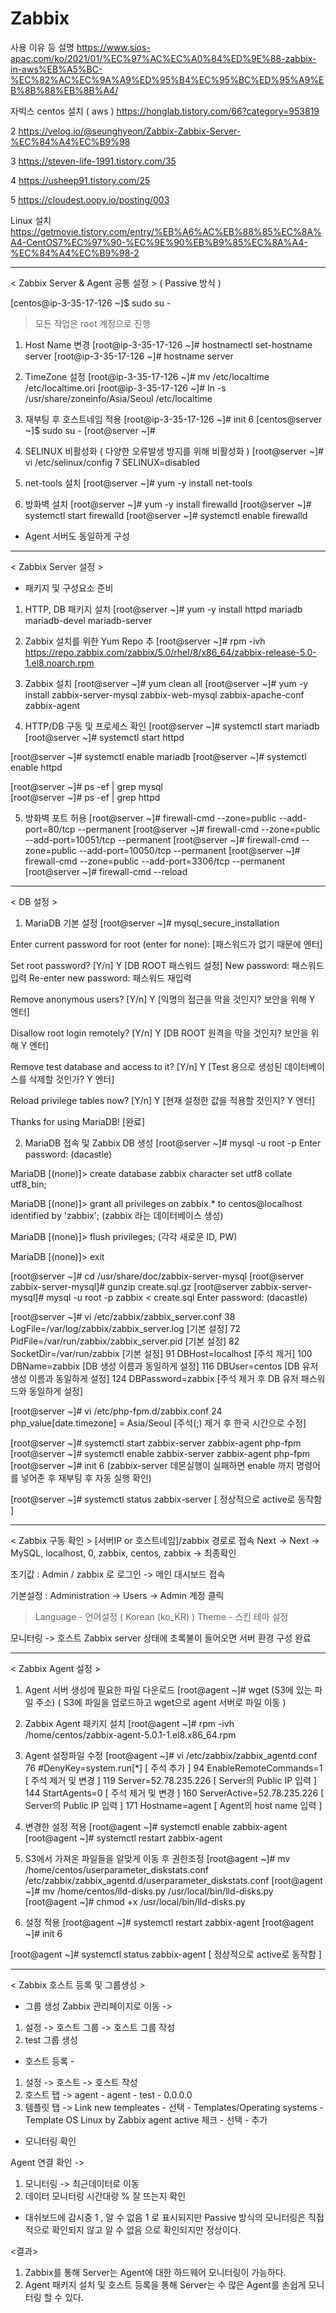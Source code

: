 # Zabbix

사용 이유 등 설명
https://www.sios-apac.com/ko/2021/01/%EC%97%AC%EC%A0%84%ED%9E%88-zabbix-in-aws%EB%A5%BC-%EC%82%AC%EC%9A%A9%ED%95%B4%EC%95%BC%ED%95%A9%EB%8B%88%EB%8B%A4/

자빅스 centos 설치 ( aws )
https://honglab.tistory.com/66?category=953819

2
https://velog.io/@seunghyeon/Zabbix-Zabbix-Server-%EC%84%A4%EC%B9%98

3
https://steven-life-1991.tistory.com/35

4
https://usheep91.tistory.com/25

5
https://cloudest.oopy.io/posting/003

Linux 설치
https://getmovie.tistory.com/entry/%EB%A6%AC%EB%88%85%EC%8A%A4-CentOS7%EC%97%90-%EC%9E%90%EB%B9%85%EC%8A%A4-%EC%84%A4%EC%B9%98-2

***

< Zabbix Server & Agent 공통 설정 > ( Passive 방식 )

[centos@ip-3-35-17-126 ~]$ sudo su -
 > 모든 작업은 root 계정으로 진행

1. Host Name 변경
[root@ip-3-35-17-126 ~]# hostnamectl set-hostname server
[root@ip-3-35-17-126 ~]# hostname
server

2. TimeZone 설정
[root@ip-3-35-17-126 ~]# mv /etc/localtime /etc/localtime.ori
[root@ip-3-35-17-126 ~]# ln -s /usr/share/zoneinfo/Asia/Seoul /etc/localtime

3. 재부팅 후 호스트네임 적용
[root@ip-3-35-17-126 ~]# init 6 
[centos@server ~]$ sudo su -
[root@server ~]#

4. SELINUX 비활성화 ( 다양한 오류발생 방지를 위해 비활성화 )
[root@server ~]# vi /etc/selinux/config
7 SELINUX=disabled

5. net-tools 설치
[root@server ~]# yum -y install net-tools

6. 방화벽 설치
[root@server ~]# yum -y install firewalld
[root@server ~]# systemctl start firewalld
[root@server ~]# systemctl enable firewalld

* Agent 서버도 동일하게 구성

***

< Zabbix Server 설정 >

- 패키지 및 구성요소 준비
1. HTTP, DB 패키지 설치
[root@server ~]# yum -y install httpd mariadb mariadb-devel mariadb-server

2. Zabbix 설치를 위한 Yum Repo 추
[root@server ~]# rpm -ivh https://repo.zabbix.com/zabbix/5.0/rhel/8/x86_64/zabbix-release-5.0-1.el8.noarch.rpm

3. Zabbix 설치
[root@server ~]# yum clean all
[root@server ~]# yum -y install zabbix-server-mysql zabbix-web-mysql zabbix-apache-conf zabbix-agent

4. HTTP/DB 구동 및 프로세스 확인
[root@server ~]# systemctl start mariadb 
[root@server ~]# systemctl start httpd    

[root@server ~]# systemctl enable mariadb 
[root@server ~]# systemctl enable httpd  

[root@server ~]# ps -ef | grep mysql  
[root@server ~]# ps -ef | grep httpd

5. 방화벽 포트 허용
[root@server ~]# firewall-cmd --zone=public --add-port=80/tcp --permanent
[root@server ~]# firewall-cmd --zone=public --add-port=10051/tcp --permanent
[root@server ~]# firewall-cmd --zone=public --add-port=10050/tcp --permanent
[root@server ~]# firewall-cmd --zone=public --add-port=3306/tcp --permanent
[root@server ~]# firewall-cmd --reload

***

< DB 설정 >

1. MariaDB 기본 설정
[root@server ~]# mysql_secure_installation

Enter current password for root (enter for none): [패스워드가 없기 때문에 엔터]

Set root password? [Y/n] Y    [DB ROOT 패스워드 설정]
New password: 패스워드 입력
Re-enter new password: 패스워드 재입력

Remove anonymous users? [Y/n] Y    [익명의 접근을 막을 것인지? 보안을 위해 Y 엔터]

Disallow root login remotely? [Y/n] Y    [DB ROOT 원격을 막을 것인지? 보안을 위해 Y 엔터]

Remove test database and access to it? [Y/n] Y  [Test 용으로 생성된 데이터베이스를 삭제할 것인가? Y 엔터]

Reload privilege tables now? [Y/n] Y  [현재 설정한 값을 적용할 것인지? Y 엔터]

Thanks for using MariaDB! [완료]

2. MariaDB 접속 및 Zabbix DB 생성
[root@server ~]# mysql -u root -p
Enter password: (dacastle)

MariaDB [(none)]> create database zabbix character set utf8 collate utf8_bin;

MariaDB [(none)]> grant all privileges on zabbix.* to centos@localhost identified by 'zabbix'; (zabbix 라는 데이터베이스 생성)

MariaDB [(none)]> flush privileges; (각각 새로운 ID, PW)

MariaDB [(none)]> exit

[root@server ~]# cd /usr/share/doc/zabbix-server-mysql
[root@server zabbix-server-mysql]# gunzip create.sql.gz
[root@server zabbix-server-mysql]# mysql -u root -p zabbix < create.sql
Enter password: (dacastle)

[root@server ~]# vi /etc/zabbix/zabbix_server.conf
38 LogFile=/var/log/zabbix/zabbix_server.log      [기본 설정]
72 PidFile=/var/run/zabbix/zabbix_server.pid      [기본 설정]
82 SocketDir=/var/run/zabbix                      [기본 설정]
91 DBHost=localhost                               [주석 제거]
100 DBName=zabbix                                 [DB 생성 이름과 동일하게 설정]
116 DBUser=centos                                 [DB 유저 생성 이름과 동일하게 설정]
124 DBPassword=zabbix                             [주석 제거 후 DB 유저 패스워드와 동일하게 설정]

[root@server ~]# vi /etc/php-fpm.d/zabbix.conf
24 php_value[date.timezone] = Asia/Seoul          [주석(;) 제거 후 한국 시간으로 수정]

[root@server ~]# systemctl start zabbix-server zabbix-agent php-fpm
[root@server ~]# systemctl enable zabbix-server zabbix-agent php-fpm
[root@server ~]# init 6
(zabbix-server 데몬실행이 실패하면 enable 까지 명령어를 넣어준 후 재부팅 후 자동 실행 확인)

[root@server ~]# systemctl status zabbix-server [ 정상적으로 active로 동작함 ]

***

< Zabbix 구동 확인 >
[서버IP or 호스트네임]/zabbix 경로로 접속
Next -> Next -> MySQL, localhost, 0, zabbix, centos, zabbix -> 최종확인

초기값 : Admin / zabbix 로 로그인 -> 메인 대시보드 접속

기본설정 : Administration -> Users -> Admin 계정 클릭
 > Language - 언어설정 ( Korean (ko_KR) )
 > Theme - 스킨 테마 설정

모니터링 -> 호스트
Zabbix server 상태에 초록불이 들어오면 서버 환경 구성 완료

***

< Zabbix Agent 설정 >

1. Agent 서버 생성에 필요한 파일 다운로드
[root@agent ~]# wget (S3에 있는 파일 주소)
( S3에 파일을 업로드하고 wget으로 agent 서버로 파일 이동 )

2. Zabbix Agent 패키지 설치
[root@agent ~]# rpm -ivh /home/centos/zabbix-agent-5.0.1-1.el8.x86_64.rpm

3. Agent 설정파일 수정
[root@agent ~]# vi /etc/zabbix/zabbix_agentd.conf
76 #DenyKey=system.run[*]        [ 주석 추가 ]
94 EnableRemoteCommands=1        [ 주석 제거 및 변경 ]
119 Server=52.78.235.226         [ Server의 Public IP 입력 ]
144 StartAgents=0                [ 주석 제거 및 변경 ]
160 ServerActive=52.78.235.226   [ Server의 Public IP 입력 ]
171 Hostname=agent               [ Agent의 host name 입력 ]

4. 변경한 설정 적용
[root@agent ~]# systemctl enable zabbix-agent
[root@agent ~]# systemctl restart zabbix-agent

5. S3에서 가져온 파일들을 알맞게 이동 후 권한조정
[root@agent ~]# mv /home/centos/userparameter_diskstats.conf /etc/zabbix/zabbix_agentd.d/userparameter_diskstats.conf
[root@agent ~]# mv /home/centos/lld-disks.py /usr/local/bin/lld-disks.py
[root@agent ~]# chmod +x /usr/local/bin/lld-disks.py

6. 설정 적용
[root@agent ~]# systemctl restart zabbix-agent
[root@agent ~]# init 6

[root@agent ~]# systemctl status zabbix-agent [ 정상적으로 active로 동작함 ]

***

< Zabbix 호스트 등록 및 그룹생성 >

- 그룹 생성
Zabbix 관리페이지로 이동 ->

1. 설정 -> 호스트 그룹 -> 호스트 그룹 작성
2. test 그룹 생성

- 호스트 등록 -
1. 설정 -> 호스트 -> 호스트 작성
2. 호스트 탭 ->
agent - agent - test - 0.0.0.0
3. 템플릿 탭 ->
Link new templeates - 선택 - Templates/Operating systems - Template OS Linux by Zabbix agent active 체크 - 선택 - 추가

- 모니터링 확인

Agent 연결 확인 ->

1. 모니터링 -> 최근데이터로 이동
2. 데이터 모니터링 시간대랑 % 잘 뜨는지 확인

* 대쉬보드에 감시중 1 , 알 수 없음 1 로 표시되지만 Passive 방식의 모니터링은 직접적으로 확인되지 않고 알 수 없음 으로 확인되지만 정상이다.

<결과>
1. Zabbix를 통해 Server는 Agent에 대한 하드웨어 모니터링이 가능하다.
2. Agent 패키지 설치 및 호스트 등록을 통해 Server는 수 많은 Agent를 손쉽게 모니터링 할 수 있다.

